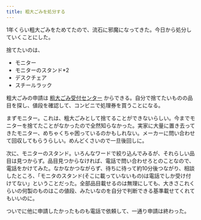 ```yaml
---
title: 粗大ごみを処分する
---
```


1年くらい粗大ごみをためてたので、流石に邪魔になってきた。今日から処分していくことにした。

捨てたいのは、

- モニター
- モニターのスタンド*2
- デスクチェア
- スチールラック

粗大ごみの申請は [粗大ごみ受付センター](https://sodai.tokyokankyo.or.jp/Sodai/V2Main/13117/0) からできる。自分で捨てたいものの品目を探し、値段を確認して、コンビニで処理券を買うことになる。

まずモニター。これは、粗大ごみとして捨てることができないらしい。今までモニターを捨てたことがなかったので全然知らなかった。実家に大量に置き去ってきたモニター、めちゃくちゃ困っているのかもしれない。メーカーに問い合わせて回収してもらうらしい。めんどくさいので一旦後回しに。

次に、モニターのスタンド。いろんなワードで絞り込んでみるが、それらしい品目は見つからず。品目見つからなければ、電話で問い合わせろとのことなので、電話をかけてみた。なかなかつながらず、待ちに待って約10分後つながり、相談したところ、「モニタのスタンド(そこに載っていないもの)は電話でしか受け付けてない」ということだった。全部品目載せるのは無理にしても、大きさこれくらいの何製のものはこの値段、みたいなのを自分で判断できる基準載せてくれてもいいのに。

ついでに他に申請したかったものも電話で依頼して、一通り申請は終わった。
